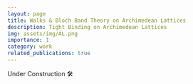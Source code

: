 ```yaml
---
layout: page
title: Walks & Bloch Band Theory on Archimedean Lattices
description: Tight Binding on Archimedean Lattices
img: assets/img/AL.png
importance: 1
category: work
related_publications: true
---
```


Under Construction 🛠️
